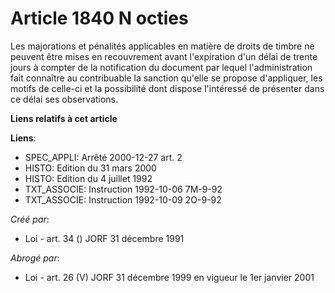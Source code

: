 # Article 1840 N octies

Les majorations et pénalités applicables en matière de droits de timbre ne peuvent être mises en recouvrement avant
l'expiration d'un délai de trente jours à compter de la notification du document par lequel l'administration fait connaître
au contribuable la sanction qu'elle se propose d'appliquer, les motifs de celle-ci et la possibilité dont dispose l'intéressé
de présenter dans ce délai ses observations.

**Liens relatifs à cet article**

**Liens**:

  - SPEC_APPLI: Arrêté 2000-12-27 art. 2
  - HISTO: Edition du 31 mars 2000
  - HISTO: Edition du 4 juillet 1992
  - TXT_ASSOCIE: Instruction 1992-10-06 7M-9-92
  - TXT_ASSOCIE: Instruction 1992-10-09 2O-9-92

_Créé par_:

  - Loi - art. 34 () JORF 31 décembre 1991

_Abrogé par_:

  - Loi - art. 26 (V) JORF 31 décembre 1999 en vigueur le 1er janvier 2001

